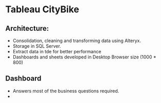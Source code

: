 # Tableau CityBike

## Architecture:
- Consolidation, cleaning and transforming data using Alteryx.
- Storage in SQL Server.
- Extract data in tde for better performance
- Dashboards and sheets developed in Desktop Browser size (1000 * 800)


## Dashboard
- Answers most of the business questions required.
- 
